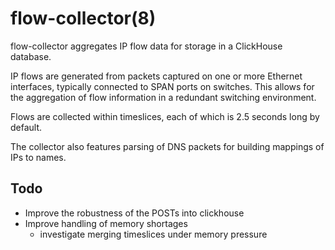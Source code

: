 # flow-collector(8)

flow-collector aggregates IP flow data for storage in a ClickHouse
database.

IP flows are generated from packets captured on one or more Ethernet
interfaces, typically connected to SPAN ports on switches. This
allows for the aggregation of flow information in a redundant
switching environment.

Flows are collected within timeslices, each of which is 2.5 seconds
long by default.

The collector also features parsing of DNS packets for building
mappings of IPs to names.

## Todo

- Improve the robustness of the POSTs into clickhouse
- Improve handling of memory shortages
  - investigate merging timeslices under memory pressure
